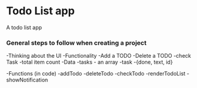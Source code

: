# Todo List app

A todo list app

### General steps to follow when creating a project

-Thinking about the UI
-Functionality
   -Add a TODO
   -Delete a TODO
   -check Task
   -total item count
-Data
   -tasks - an array
   -task -{done, text, id}

-Functions (in code)
   -addTodo
   -deleteTodo
   -checkTodo
   -renderTodoList
   -showNotification
    